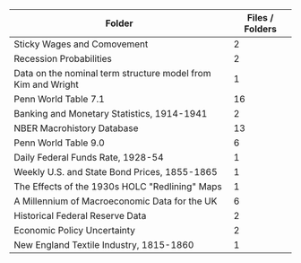| Folder                                                       |   Files / Folders |
|--------------------------------------------------------------|-------------------|
| Sticky Wages and Comovement                                  |                 2 |
| Recession Probabilities                                      |                 2 |
| Data on the nominal term structure model from Kim and Wright |                 1 |
| Penn World Table 7.1                                         |                16 |
| Banking and Monetary Statistics, 1914-1941                   |                 2 |
| NBER Macrohistory Database                                   |                13 |
| Penn World Table 9.0                                         |                 6 |
| Daily Federal Funds Rate, 1928-54                            |                 1 |
| Weekly U.S. and State Bond Prices, 1855-1865                 |                 1 |
| The Effects of the 1930s HOLC "Redlining" Maps               |                 1 |
| A Millennium of Macroeconomic Data for the UK                |                 6 |
| Historical Federal Reserve Data                              |                 2 |
| Economic Policy Uncertainty                                  |                 2 |
| New England Textile Industry, 1815-1860                      |                 1 |
